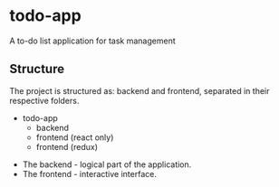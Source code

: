 # todo-app

A to-do list application for task management

## Structure
  The project is structured as: backend and frontend, separated in their respective folders.

  - todo-app
    - backend
    - frontend (react only)
    - frontend (redux)
    
  * The backend - logical part of the application.
  * The frontend - interactive interface.
